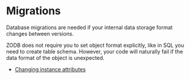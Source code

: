 # Migrations

Database migrations are needed if your internal data storage format
changes between versions.

ZODB does not require you to set object format explicitly,
like in SQL you need to create table schema. However,
your code will naturally fail if the data format of the object
is unexpected.

- [Changing instance attributes](http://www.zodb.org/documentation/guide/prog-zodb.html#changing-instance-attributes)
